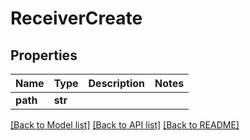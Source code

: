 # ReceiverCreate

## Properties
Name | Type | Description | Notes
------------ | ------------- | ------------- | -------------
**path** | **str** |  | 

[[Back to Model list]](../README.md#documentation-for-models) [[Back to API list]](../README.md#documentation-for-api-endpoints) [[Back to README]](../README.md)

